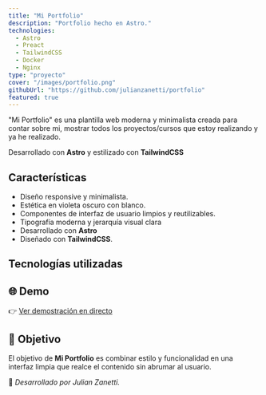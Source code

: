 ```yaml
---
title: "Mi Portfolio"
description: "Portfolio hecho en Astro."
technologies:
  - Astro
  - Preact
  - TailwindCSS
  - Docker
  - Nginx
type: "proyecto"
cover: "/images/portfolio.png"
githubUrl: "https://github.com/julianzanetti/portfolio"
featured: true
---
```


"Mi Portfolio" es una plantilla web moderna y minimalista creada para contar sobre mi, mostrar todos los proyectos/cursos que estoy realizando y ya he realizado.

Desarrollado con **Astro** y estilizado con **TailwindCSS**

## Características
- Diseño responsive y minimalista.
- Estética en violeta oscuro con blanco.
- Componentes de interfaz de usuario limpios y reutilizables.
- Tipografía moderna y jerarquía visual clara
- Desarrollado con **Astro**
- Diseñado con **TailwindCSS**.

## Tecnologías utilizadas


## 🌐 Demo
👉 [Ver demostración en directo](aca-iria-el-link-de-mi-futura-web)

## 🎯 Objetivo
El objetivo de **Mi Portfolio** es combinar estilo y funcionalidad en una interfaz limpia que realce el contenido sin abrumar al usuario.

🚀 *Desarrollado por Julian Zanetti.*